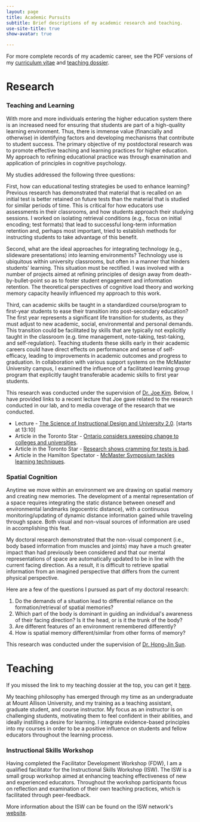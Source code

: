```yaml
---
layout: page
title: Academic Pursuits
subtitle: Brief descriptions of my academic research and teaching.
use-site-title: true
show-avatar: true

---
```


For more complete records of my academic career, see the PDF versions of my <a href = "/assets/Teeter_CV_November_2023.pdf" target = "_blank">curriculum vitae</a> and <a href = "/assets/Teeter_TeachingDossier_July2015.pdf" target = "_blank">teaching dossier</a>.


# Research 

### Teaching and Learning

With more and more individuals entering the higher education system there is an increased need for ensuring that students are part of a high-quality learning environment. Thus, there is immense value (financially and otherwise) in identifying factors and developing mechanisms that contribute to student success. The primary objective of my postdoctoral research was to promote effective teaching and learning practices for higher education. My 
approach to refining educational practice was through examination and application of principles in cognitive psychology.

My studies addressed the following three questions:

First, how can educational testing strategies be used to enhance learning? Previous research has demonstrated that material that is recalled on an initial test is better retained on future tests than the material that is studied for similar periods of time. This is critical for how educators use assessments in their classrooms, and how students approach their studying sessions. I worked on isolating retrieval conditions (e.g., focus on initial encoding; test formats) that lead to successful long-term information retention and, perhaps most important, tried to establish methods for instructing students to take advantage of this benefit.

Second, what are the ideal approaches for integrating technology (e.g., slideware presentations) into learning environments? Technology use is ubiquitous within university classrooms, but often in a manner that hinders students' learning. This situation must be rectified. I was involved with a number of projects aimed at refining principles of design away from death-by-bullet-point so as to foster student engagement and information retention. The theoretical perspectives of cognitive load theory and working memory capacity heavily influenced my approach to this work.

Third, can academic skills be taught in a standardized course/program to first-year students to ease their transition into post-secondary education?  The first year represents a significant life transition for students, as they must adjust to new academic, social, environmental and personal demands. This transition could be facilitated by skills that are typically not explicitly taught in the classroom (e.g. time management, note-taking, test-taking, and self-regulation). Teaching students these skills early in their academic careers could have direct effects on performance and sense of self-efficacy, leading to improvements in academic outcomes and progress to graduation. In collaboration with various support systems on the McMaster University campus, I examined the influence of a facilitated learning group program that explicitly taught transferable academic skills to first year students.

This research was conducted under the supervision of <a href = "https://twitter.com/ProfJoeKim" target = "_blank"> Dr. Joe Kim</a>. Below, I have provided links to a recent lecture that Joe gave related to the research conducted in our lab, and to media coverage of the research that we conducted.

- Lecture - <a href = "http://www.youtube.com/watch?v=7znKw2Ir7iM" target = "_blank"> The Science of Instructional Design and University 2.0</a>. [starts at 13:10]
- Article in the Toronto Star - <a href = "http://www.thestar.com/news/gta/education/article/1250342--ontario-considers-sweeping-change-to-colleges-and-universities" target = "_blank"> Ontario considers sweeping change to colleges and universities</a>.
- Article in the Toronto Star - <a href = "http://www.thestar.com/yourtoronto/education/2013/11/15/school_exams_mom_and_dad_were_right_research_proves_cramming_for_tests_is_bad.html" target = "_blank"> Research shows cramming for tests is bad</a>.
- Article in the Hamilton Spectator - <a href = "http://www.thespec.com/news-story/4220473-mac-symposium-tackles-learning-techniques/" target = "_blank"> McMaster Symposium tackles learning techniques</a>.


### Spatial Cognition

Anytime we move within an environment we are drawing on spatial memory and creating new memories. The development of a mental representation of a space requires integrating the static distance between oneself and environmental landmarks (egocentric distance), with a continuous monitoring/updating of dynamic distance information gained while traveling through space. Both visual and non-visual sources of information are used in accomplishing this feat.

My doctoral research demonstrated that the non-visual component (i.e., body based information from muscles and joints) may have a much greater impact than had previously been considered and that our mental representations of space are automatically updated to be in line with the current facing direction. As a result, it is difficult to retrieve spatial information from an imagined perspective that differs from the current physical perspective.

Here are a few of the questions I pursued as part of my doctoral research:

1. Do the demands of a situation lead to differential reliance on the formation/retrieval of spatial memories?
2. Which part of the body is dominant in guiding an individual's awareness of their facing direction? Is it the head, or is it the trunk of the body?
3. Are different features of an environment remembered differently?
4. How is spatial memory different/similar from other forms of memory?

This research was conducted under the supervision of <a href = "http://vr.mcmaster.ca/lab/" target = "_blank"> Dr. Hong-Jin Sun</a>.


# Teaching

If you missed the link to my teaching dossier at the top, you can get it [here]({{site.url}}/assets/Teeter_TeachingDossier_July2015.pdf).

My teaching philosophy has emerged through my time as an undergraduate at Mount Allison University, and my training as a teaching assistant, graduate student, and course instructor. My focus as an instructor is on challenging students, motivating them to feel confident in their abilities, and ideally instilling a desire for learning. I integrate evidence-based principles into my courses in order to be a positive influence on students and fellow educators throughout the learning process.

### Instructional Skills Workshop

Having completed the Facilitator Development Workshop (FDW), I am a qualified facilitator for the Instructional Skills Workshop (ISW). The 
ISW is a small group workshop aimed at enhancing teaching effectiveness of new and experienced educators. Throughout the workshop participants focus on reflection and examination of their own teaching practices, which is facilitated through peer-feedback.

More information about the ISW can be found on the ISW network's <a href = "https://iswnetwork.ca/about/isw-program-in-detail/" target = "_blank"> website</a>.
